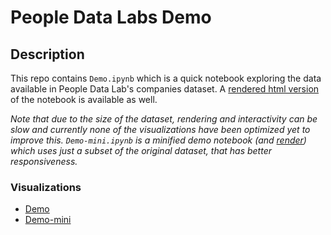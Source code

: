 # People Data Labs Demo

## Description

This repo contains `Demo.ipynb` which is a quick notebook exploring the data available in People Data Lab's companies dataset. A [rendered html version](https://laughing-goldstine-368323.netlify.app/gallery/demo) of the notebook is available as well. 

*Note that due to the size of the dataset, rendering and interactivity can be slow and currently none of the visualizations have been optimized yet to improve this. `Demo-mini.ipynb` is a minified demo notebook (and [render](https://laughing-goldstine-368323.netlify.app/gallery/demo-mini)) which uses just a subset of the original dataset, that has better responsiveness.*

### Visualizations
 - [Demo](https://laughing-goldstine-368323.netlify.app/gallery/demo)
 - [Demo-mini](https://laughing-goldstine-368323.netlify.app/gallery/demo-mini)



